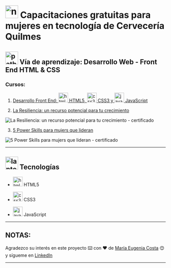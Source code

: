 # <img width="40" height="40" src="https://img.icons8.com/external-flatart-icons-flat-flatarticons/64/external-note-pad-user-interface-flatart-icons-flat-flatarticons.png" alt="note pad"/> Capacitaciones gratuitas para mujeres en tecnología de Cervecería Quilmes

## <img width="40" height="40" src="https://img.icons8.com/clouds/40/path.png" alt="path"/> Vía de aprendizaje: Desarrollo Web - Front End HTML & CSS

### Cursos: 

1. [Desarrollo Front End: <img width="30" height="30" src="https://img.icons8.com/color/30/html-5--v1.png" alt="html5"/> HTML5, <img width="30" height="30" src="https://img.icons8.com/color/30/css3.png" alt="css3"/> CSS3 y <img width="30" height="30" src="https://img.icons8.com/color/30/javascript--v1.png" alt="javascript"/> JavaScript](https://github.com/eugenia1984/desarrollo-front-end-html-css-javascript/tree/main/01-desarrollo-front-end)

2. [La Resiliencia: un recurso potencial para tu crecimiento](https://github.com/eugenia1984/desarrollo-front-end-html-css-javascript/tree/main/02-resiliencia)

![La Resiliencia: un recurso potencial para tu crecimiento - certificado](https://github.com/eugenia1984/desarrollo-front-end-html-css-javascript/assets/72580574/0f745a55-4512-40db-b7c7-3edec0c7be5c)


3. [5 Power Skills para mujers que lideran](https://github.com/eugenia1984/desarrollo-front-end-html-css-javascript/tree/main/03-power-skills)

![5 Power Skills para mujers que lideran - certificado](https://github.com/eugenia1984/desarrollo-front-end-html-css-javascript/assets/72580574/8941d4b4-8ff6-4832-8e2b-356a54a5f2be)


---


## <img width="40" height="40" src="https://img.icons8.com/emoji/40/laptop-emoji.png" alt="laptop"/> Tecnologías


- <img width="30" height="30" src="https://img.icons8.com/color/30/html-5--v1.png" alt="html5"/> HTML5

- <img width="30" height="30" src="https://img.icons8.com/color/30/css3.png" alt="css3"/> CSS3

- <img width="30" height="30" src="https://img.icons8.com/color/30/javascript--v1.png" alt="javascript"/> JavaScript


---

## NOTAS:

Agradezco su interés en este proyecto ⌨️ con ❤️ de [María Eugenia Costa](https://github.com/eugenia1984) 😊 y sígueme en [LinkedIn](https://www.linkedin.com/in/maria-eugenia-costa/)

---

